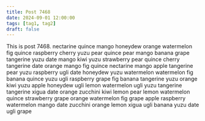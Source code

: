 ```yaml
---
title: Post 7468
date: 2024-09-01 12:00:00
tags: [tag1, tag2]
draft: false
---
```

This is post 7468.
nectarine
quince
mango
honeydew
orange
watermelon
fig
quince
raspberry
cherry
yuzu
pear
quince
pear
mango
banana
grape
tangerine
yuzu
date
mango
kiwi
yuzu
strawberry
pear
quince
cherry
tangerine
date
orange
mango
fig
quince
nectarine
mango
apple
tangerine
pear
yuzu
raspberry
ugli
date
honeydew
yuzu
watermelon
watermelon
fig
banana
quince
yuzu
ugli
raspberry
grape
fig
banana
tangerine
yuzu
orange
kiwi
yuzu
apple
honeydew
ugli
lemon
watermelon
ugli
yuzu
tangerine
tangerine
xigua
date
orange
zucchini
kiwi
lemon
pear
lemon
watermelon
quince
strawberry
grape
orange
watermelon
fig
grape
apple
raspberry
watermelon
mango
date
zucchini
orange
lemon
xigua
ugli
banana
yuzu
date
ugli
grape
